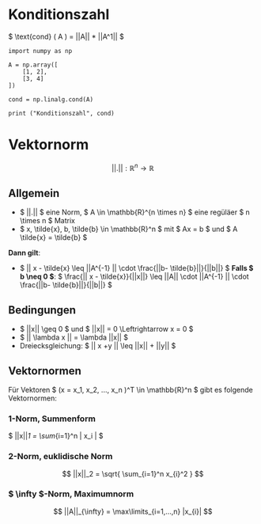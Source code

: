 # Konditionszahl

$ \text{cond} ( A )  = ||A|| * ||A^1|| $

```python,editable
import numpy as np

A = np.array([
	[1, 2],
	[3, 4]
])

cond = np.linalg.cond(A)

print ("Konditionszahl", cond)

```

# Vektornorm

$$
	\left|
	\left|
	.
	\right|
	\right|
	:
	\mathbb{R}^n \rightarrow \mathbb{R}
$$

## Allgemein

-  $ ||.|| $ eine Norm, $ A \in \mathbb{R}^{n \times n} $ eine regüläer $ n \times n $ Matrix
- $ x, \tilde{x}, b, \tilde{b} \in \mathbb{R}^n $ mit $ Ax = b $ und $ A \tilde{x} = \tilde{b} $

**Dann gilt**:

- $ || x - \tilde{x} \leq ||A^{-1} ||
\cdot
\frac{||b- \tilde{b}||}{||b||} $
**Falls $ b \neq 0 $**: $ \frac{|| x - \tilde{x}}{||x||} \leq ||A|| \cdot ||A^{-1} ||
\cdot
\frac{||b- \tilde{b}||}{||b||} $



## Bedingungen
- $ ||x|| \geq 0 $ und $ ||x|| = 0 \Leftrightarrow x = 0 $
- $ || \lambda x || = \lambda ||x|| $
- Dreiecksgleichung: $ || x +y || \leq ||x|| + ||y|| $

## Vektornormen
Für Vektoren $ (x = x_1, x_2, ..., x_n )^T \in \mathbb{R}^n $ gibt es folgende Vektornormen:

### 1-Norm, Summenform

$
||x||_1 = \sum_{i=1}^n | x_i |
$

### 2-Norm, euklidische Norm

$$
||x||_2 = \sqrt{ \sum_{i=1}^n x_{i}^2 }
$$

### $ \infty $-Norm, Maximumnorm

$$
||A||_{\infty} = \max\limits_{i=1,…,n} |x_{i}|
$$
